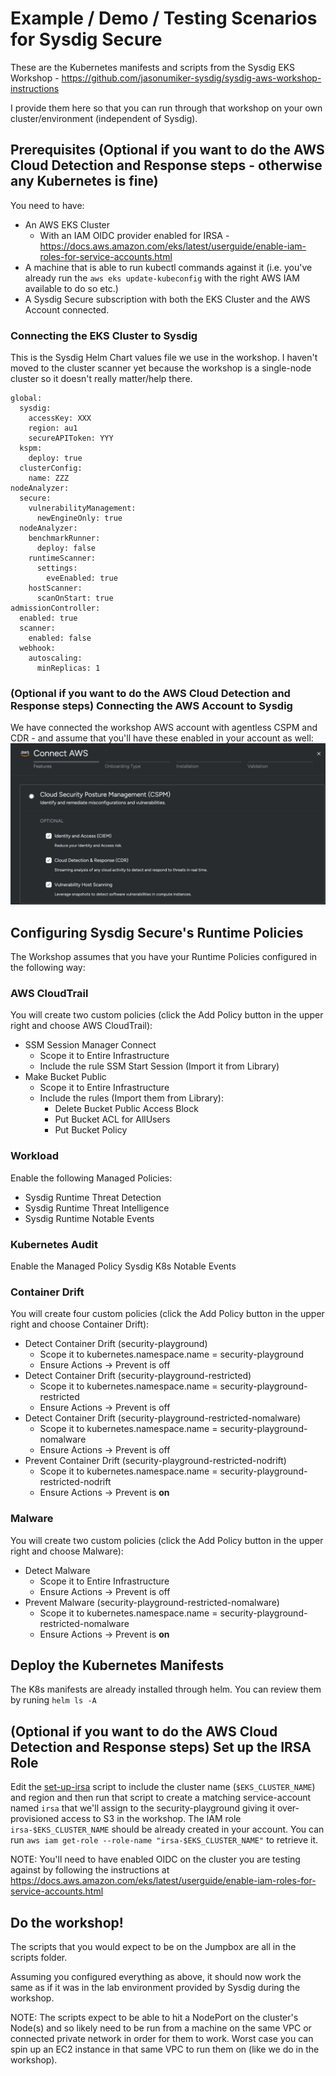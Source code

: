 # Example / Demo / Testing Scenarios for Sysdig Secure

These are the Kubernetes manifests and scripts from the Sysdig EKS Workshop - https://github.com/jasonumiker-sysdig/sysdig-aws-workshop-instructions

I provide them here so that you can run through that workshop on your own cluster/environment (independent of Sysdig).

## Prerequisites (Optional if you want to do the AWS Cloud Detection and Response steps - otherwise any Kubernetes is fine)

You need to have:
* An AWS EKS Cluster
  * With an IAM OIDC provider enabled for IRSA - https://docs.aws.amazon.com/eks/latest/userguide/enable-iam-roles-for-service-accounts.html
* A machine that is able to run kubectl commands against it (i.e. you've already run the `aws eks update-kubeconfig` with the right AWS IAM available to do so etc.)
* A Sysdig Secure subscription with both the EKS Cluster and the AWS Account connected.

### Connecting the EKS Cluster to Sysdig

This is the Sysdig Helm Chart values file we use in the workshop. I haven't moved to the cluster scanner yet because the workshop is a single-node cluster so it doesn't really matter/help there.
```
global:
  sysdig: 
    accessKey: XXX
    region: au1
    secureAPIToken: YYY
  kspm:
    deploy: true
  clusterConfig:
    name: ZZZ
nodeAnalyzer:
  secure:
    vulnerabilityManagement:
      newEngineOnly: true
  nodeAnalyzer:
    benchmarkRunner:
      deploy: false
    runtimeScanner:
      settings:
        eveEnabled: true
    hostScanner:
      scanOnStart: true
admissionController:
  enabled: true
  scanner:
    enabled: false
  webhook:
    autoscaling:
      minReplicas: 1
```

### (Optional if you want to do the AWS Cloud Detection and Response steps) Connecting the AWS Account to Sysdig
We have connected the workshop AWS account with agentless CSPM and CDR - and assume that you'll have these enabled in your account as well:
![alt text](agentless-aws.png)


## Configuring Sysdig Secure's Runtime Policies

The Workshop assumes that you have your Runtime Policies configured in the following way:

### AWS CloudTrail
You will create two custom policies (click the Add Policy button in the upper right and choose AWS CloudTrail):
* SSM Session Manager Connect
    * Scope it to Entire Infrastructure
    * Include the rule SSM Start Session (Import it from Library)
* Make Bucket Public
    * Scope it to Entire Infrastructure
    * Include the rules (Import them from Library):
        * Delete Bucket Public Access Block
        * Put Bucket ACL for AllUsers
        * Put Bucket Policy

### Workload
Enable the following Managed Policies:
* Sysdig Runtime Threat Detection
* Sysdig Runtime Threat Intelligence
* Sysdig Runtime Notable Events

### Kubernetes Audit
Enable the Managed Policy Sysdig K8s Notable Events

### Container Drift 
You will create four custom policies (click the Add Policy button in the upper right and choose Container Drift):
* Detect Container Drift (security-playground)
    * Scope it to kubernetes.namespace.name = security-playground
    * Ensure Actions -> Prevent is off
* Detect Container Drift (security-playground-restricted)
    * Scope it to kubernetes.namespace.name = security-playground-restricted
    * Ensure Actions -> Prevent is off
* Detect Container Drift (security-playground-restricted-nomalware)
    * Scope it to kubernetes.namespace.name = security-playground-nomalware
    * Ensure Actions -> Prevent is off
* Prevent Container Drift (security-playground-restricted-nodrift)
    * Scope it to kubernetes.namespace.name = security-playground-restricted-nodrift
    * Ensure Actions -> Prevent is **on**

### Malware
You will create two custom policies (click the Add Policy button in the upper right and choose Malware):
* Detect Malware
    * Scope it to Entire Infrastructure
    * Ensure Actions -> Prevent is off
* Prevent Malware (security-playground-restricted-nomalware)
    * Scope it to kubernetes.namespace.name = security-playground-restricted-nomalware
    * Ensure Actions -> Prevent is **on**

## Deploy the Kubernetes Manifests

The K8s manifests are already installed through helm.
You can review them by runing `helm ls -A`

## (Optional if you want to do the AWS Cloud Detection and Response steps) Set up the IRSA Role
Edit the [set-up-irsa](./set-up-irsa.sh) script to include the cluster name (`$EKS_CLUSTER_NAME`) and region and then run that script to create a matching service-account named `irsa` that we'll assign to the security-playground giving it over-provisioned access to S3 in the workshop. The IAM role `irsa-$EKS_CLUSTER_NAME` should be already created in your account. You can run `aws iam get-role --role-name "irsa-$EKS_CLUSTER_NAME"` to retrieve it.

NOTE: You'll need to have enabled OIDC on the cluster you are testing against by following the instructions at https://docs.aws.amazon.com/eks/latest/userguide/enable-iam-roles-for-service-accounts.html

## Do the workshop!
The scripts that you would expect to be on the Jumpbox are all in the scripts folder.

Assuming you configured everything as above, it should now work the same as if it was in the lab environment provided by Sysdig during the workshop.

NOTE: The scripts expect to be able to hit a NodePort on the cluster's Node(s) and so likely need to be run from a machine on the same VPC or connected private network in order for them to work. Worst case you can spin up an EC2 instance in that same VPC to run them on (like we do in the workshop).
